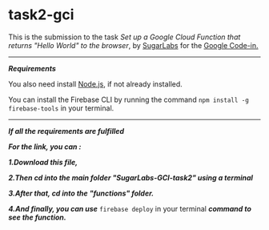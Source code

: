 # task2-gci

This is the submission to the task *Set up a Google Cloud Function that returns "Hello World" to the browser*, by [SugarLabs](https://sugarlabs.org/) for the [Google Code-in.](https://codein.withgoogle.com/)

---
***Requirements***

You also need install [Node.js](https://nodejs.org/en/), if not already installed.

You can install the Firebase CLI by running the command ```npm install -g firebase-tools``` in your terminal.

---

***If all the requirements are fulfilled***

***For the link, you can :***

***1.Download this file,***

***2.Then cd into the main folder "SugarLabs-GCI-task2" using a terminal***

***3.After that, cd into the "functions" folder.***

***4.And finally, you can use*** ```firebase deploy``` in your terminal ***command to see the function.***
